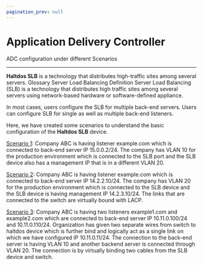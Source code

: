 ```yaml
---
pagination_prev: null
---
```


# Application Delivery Controller

ADC configuration under different Scenarios

---

**Haltdos SLB** is a technology that distributes high-traffic sites among several servers. Glossary Server Load Balancing Definition Server Load Balancing (SLB) is a technology that distributes high traffic sites among several servers using network-based hardware or software-defined appliance.  

In most cases, users configure the SLB for multiple back-end servers. Users can configure SLB for single as well as multiple back-end listeners.  

Here, we have created some scenarios to understand the basic configuration of the **Haltdos SLB** device.

[Scenario 1](scenario-1.md): Company ABC is having listener example.com which is connected to back-end server IP 15.0.0.2/24. The company has VLAN 10 for the production environment which is connected to the SLB port and the SLB device also has a management IP that is in a different VLAN 20.  

[Scenario 2](scenario-2.md): Company ABC is having listener example.com which is connected to back-end server IP 14.2.2.10/24. The company has VLAN 20 for the production environment which is connected to the SLB  device and the SLB device is having management IP 14.2.3.10/24. The links that are connected to the switch are virtually bound with LACP.  

[Scenario 3](scenario-3.md): Company ABC is having two listeners example1.com and example2.com which are connected to back-end server IP 10.11.0.100/24 and 10.11.0.110/24. Organization has given two separate wires from switch to haltdos device which is further bind and logically act as a single link on which we have configured IP 10.11.0.11​/24. The connection to the back-end server is having VLAN 10 and another backend server is connected through VLAN 20. The connection is by virtually binding two cables from the SLB device and switch.  